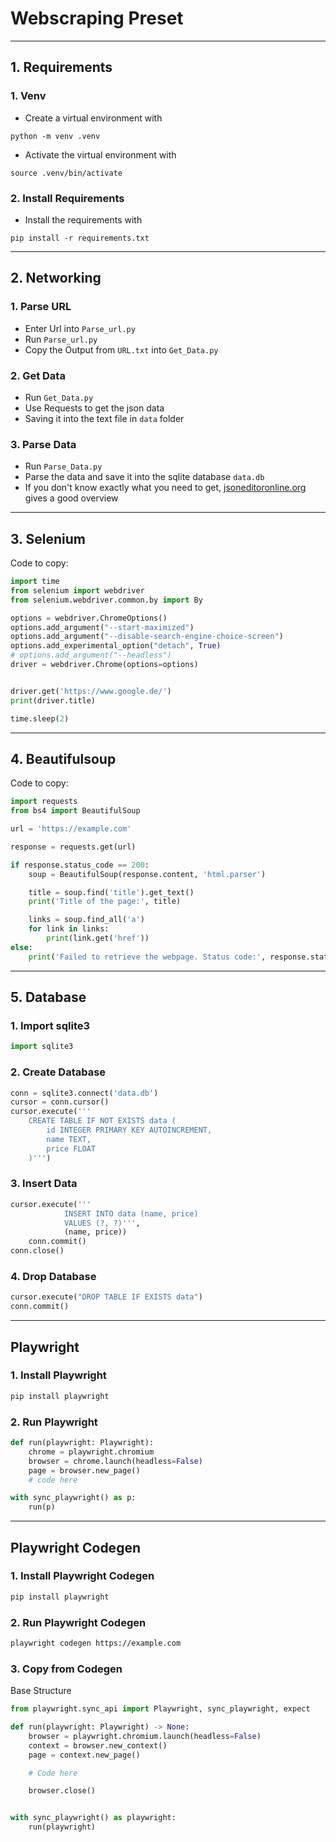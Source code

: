# Webscraping Preset

---

## 1. Requirements

### 1. Venv

- Create a virtual environment with

```
python -m venv .venv
```

- Activate the virtual environment with

```
source .venv/bin/activate
```

### 2. Install Requirements

- Install the requirements with

```
pip install -r requirements.txt
```

---

## 2. Networking

### 1. Parse URL

- Enter Url into `Parse_url.py`
- Run `Parse_url.py`
- Copy the Output from `URL.txt` into `Get_Data.py`

### 2. Get Data

- Run `Get_Data.py`
- Use Requests to get the json data
- Saving it into the text file in `data` folder

### 3. Parse Data

- Run `Parse_Data.py`
- Parse the data and save it into the sqlite database `data.db`
- If you don't know exactly what you need to get, [jsoneditoronline.org](jsoneditoronline.org) gives a good overview

---

## 3. Selenium

Code to copy:

```python
import time
from selenium import webdriver
from selenium.webdriver.common.by import By

options = webdriver.ChromeOptions()
options.add_argument("--start-maximized")
options.add_argument("--disable-search-engine-choice-screen")
options.add_experimental_option("detach", True)
# options.add_argument("--headless")
driver = webdriver.Chrome(options=options)


driver.get('https://www.google.de/')
print(driver.title)

time.sleep(2)

```

---

## 4. Beautifulsoup

Code to copy:

```python
import requests
from bs4 import BeautifulSoup

url = 'https://example.com'

response = requests.get(url)

if response.status_code == 200:
    soup = BeautifulSoup(response.content, 'html.parser')

    title = soup.find('title').get_text()
    print('Title of the page:', title)

    links = soup.find_all('a')
    for link in links:
        print(link.get('href'))
else:
    print('Failed to retrieve the webpage. Status code:', response.status_code)

```

---

## 5. Database

### 1. Import sqlite3

```python
import sqlite3
```

### 2. Create Database

```python
conn = sqlite3.connect('data.db')
cursor = conn.cursor()
cursor.execute('''
    CREATE TABLE IF NOT EXISTS data (
        id INTEGER PRIMARY KEY AUTOINCREMENT,
        name TEXT,
        price FLOAT
    )''')
```

### 3. Insert Data

```python
cursor.execute('''
            INSERT INTO data (name, price)
            VALUES (?, ?)''',
            (name, price))
    conn.commit()
conn.close()
```

### 4. Drop Database

```python
cursor.execute("DROP TABLE IF EXISTS data")
conn.commit()
```

---

## Playwright

### 1. Install Playwright

```bash
pip install playwright
```

### 2. Run Playwright

```python
def run(playwright: Playwright):
    chrome = playwright.chromium
    browser = chrome.launch(headless=False)
    page = browser.new_page()
    # code here

with sync_playwright() as p:
    run(p)
```

---

## Playwright Codegen

### 1. Install Playwright Codegen

```bash
pip install playwright
```

### 2. Run Playwright Codegen

```bash
playwright codegen https://example.com
```

### 3. Copy from Codegen

Base Structure

```python
from playwright.sync_api import Playwright, sync_playwright, expect

def run(playwright: Playwright) -> None:
    browser = playwright.chromium.launch(headless=False)
    context = browser.new_context()
    page = context.new_page()

    # Code here

    browser.close()


with sync_playwright() as playwright:
    run(playwright)
```
